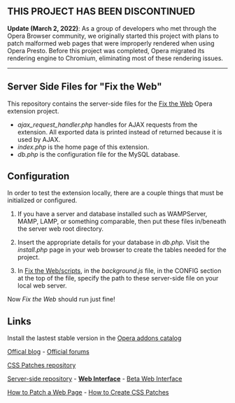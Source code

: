 ## THIS PROJECT HAS BEEN DISCONTINUED

**Update (March 2, 2022)**: As a group of developers who met through the Opera Browser community, we originally started this project with plans to patch malformed web pages that were improperly rendered when using Opera Presto. Before this project was completed, Opera migrated its rendering engine to Chromium, eliminating most of these rendering issues. 

***

## Server Side Files for "Fix the Web"

This repository contains the server-side files for the [Fix the Web](http://github.com/cyberstream/Fix-the-Web) Opera extension project.

* *ajax_request_handler.php* handles for AJAX requests from the extension. All exported data is printed instead of returned because it is used by AJAX.
* *index.php* is the home page of this extension.
* *db.php* is the configuration file for the MySQL database.

## Configuration

In order to test the extension locally, there are a couple things that must be initialized or configured.

1. If you have a server and database installed such as WAMPServer, MAMP, LAMP, or something comparable, then put these files in/beneath the server web root directory.

2. Insert the appropriate details for your database in *db.php*. Visit the *install.php* page in your web browser to create the tables needed for the project. 

3. In [Fix the Web/scripts](https://github.com/cyberstream/Fix-the-Web/tree/master/scripts), in the *background.js* file, in the CONFIG section at the top of the file, specify the path to these server-side file on your local web server.

Now *Fix the Web* should run just fine!

## Links
Install the lastest stable version in the [Opera addons catalog](https://addons.opera.com/en/addons/extensions/details/fix-the-web/)

[Offical blog](http://my.opera.com/fix-the-web/blog/) - [Official forums](http://my.opera.com/fix-the-web/forums/)

[CSS Patches repository](https://github.com/cyberstream/Fix-the-Web-CSS-Patches/)

[Server-side repository](https://github.com/cyberstream/Fix-the-Web-Server-Side/) - **[Web Interface](http://www.operaturkiye.net/fix-the-web/)** - [Beta Web Interface](http://www.operaturkiye.net/beta/ftw/)

[How to Patch a Web Page](http://my.opera.com/fix-the-web/blog/2012/03/01/how-to-patch-a-web-page) - [How to Create CSS Patches](http://my.opera.com/fix-the-web/blog/2012/03/16/how-to-add-a-css-patch)
